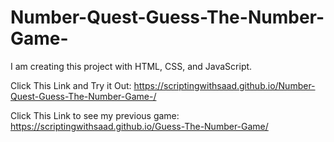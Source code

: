 # Number-Quest-Guess-The-Number-Game-
I am creating this project with HTML, CSS, and JavaScript.


Click This Link and Try it Out: https://scriptingwithsaad.github.io/Number-Quest-Guess-The-Number-Game-/


Click This Link to see my previous game: https://scriptingwithsaad.github.io/Guess-The-Number-Game/
